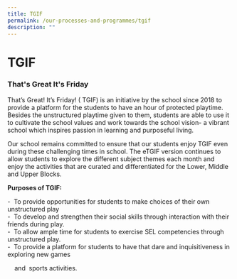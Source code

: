 ```yaml
---
title: TGIF
permalink: /our-processes-and-programmes/tgif
description: ""
---
```

# **TGIF**

### That's Great It's Friday

That’s Great! It’s Friday! ( TGIF) is an initiative by the school since 2018 to provide a platform for the students to have an hour of protected playtime.  Besides the unstructured playtime given to them, students are able to use it to cultivate the school values and work towards the school vision- a vibrant school which inspires passion in learning and purposeful living.  

  

Our school remains committed to ensure that our students enjoy TGIF even during these challenging times in school. The eTGIF version continues to allow students to explore the different subject themes each month and enjoy the activities that are curated and differentiated for the Lower, Middle and Upper Blocks.  

  

  

**Purposes of TGIF:**  

\-  To provide opportunities for students to make choices of their own unstructured play  
\-  To develop and strengthen their social skills through interaction with their friends during play.    
\-  To allow ample time for students to exercise SEL competencies through unstructured play.     
\-  To provide a platform for students to have that dare and inquisitiveness in exploring new games 

    and  sports activities.